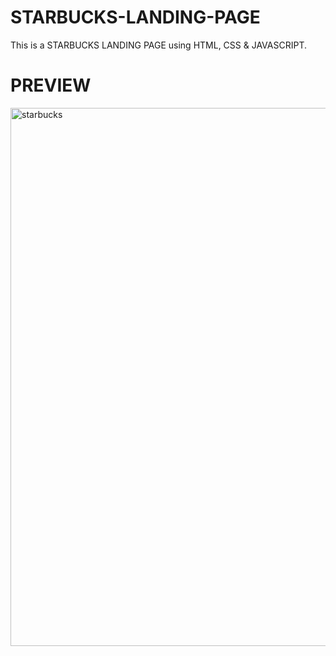 # STARBUCKS-LANDING-PAGE
This is a STARBUCKS LANDING PAGE using HTML, CSS & JAVASCRIPT.
# PREVIEW
<img width="861" alt="starbucks" src="https://user-images.githubusercontent.com/127292604/224502784-d62b71ad-e2b0-4310-8107-c12c3bc479f7.png">
